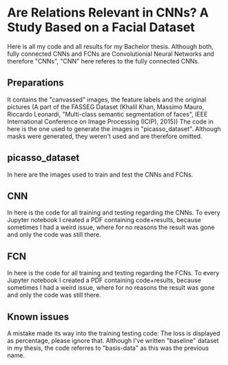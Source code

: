 # Are Relations Relevant in CNNs? A Study Based on a Facial Dataset

Here is all my code and all results for my Bachelor thesis.
Although both, fully connected CNNs and FCNs are Convolutionial Neural Networks and therefore "CNNs", "CNN" here referes to the fully connected CNNs.

## Preparations
It contains the "canvassed" images, the feature labels and the original pictures (A part of the FASSEG Dataset (Khalil Khan, Massimo Mauro, Riccardo Leonardi, "Multi-class semantic segmentation of faces", IEEE International Conference on Image Processing (ICIP), 2015))
The code in here is the one used to generate the images in "picasso_dataset". Although masks were generated, they weren't used and are therefore omitted.

## picasso_dataset
In here are the images used to train and test the CNNs and FCNs. 

## CNN
In here is the code for all training and testing regarding the CNNs. To every Jupyter notebook I created a PDF containing code+results, because sometimes I had a weird issue, where for no reasons the result was gone and only the code was still there.

## FCN
In here is the code for all training and testing regarding the FCNs. To every Jupyter notebook I created a PDF containing code+results, because sometimes I had a weird issue, where for no reasons the result was gone and only the code was still there.

## Known issues
A mistake made its way into the training testing code: The loss is displayed as percentage, please ignore that.
Although I've written "baseline" dataset in my thesis, the code referres to "basis-data" as this was the previous name.
